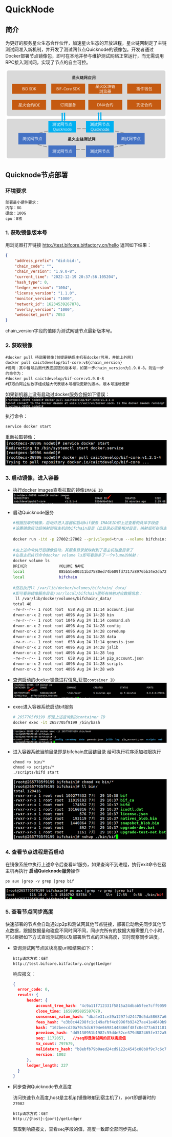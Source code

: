 # QuickNode

## 简介

为更好的服务星火生态合作伙伴，加速星火生态的开放进程，星火链网制定了主链测试网准入新机制，并开发了测试网节点Quicknode的镜像包。开发者通过Docker部署节点镜像包，即可在本地并参与维护测试网络正常运行，而无需调用RPC接入测试网，实现了节点的自主可控。

![image-20221219205857431](../_static/images/image-20221219205857431.png)

##  Quicknode节点部署

### 环境要求

```sh
部署最小硬件要求：
内存：8G
硬盘：100G
cpu：8核
```

### 1. 获取镜像版本号

用浏览器打开链接 http://test.bifcore.bitfactory.cn/hello
返回如下结果：

```json
{
	"address_prefix": "did:bid:",
	"chain_code": "",
	"chain_version": "1.9.0-8",
	"current_time": "2022-12-19 20:37:56.105204",
	"hash_type": 0,
	"ledger_version": "1004",
	"license_version": "1.1.0",
	"monitor_version": "1000",
	"network_id": 16234539267878,
	"overlay_version": "1000",
	"websocket_port": 7053
}
```

chain_version字段的值即为测试网链节点最新版本号。

### 2. 获取镜像

```shell
#docker pull 待部署镜像(前提是确保主机有docker可用，并能上外网)
docker pull caictdevelop/bif-core:v${chain_version}
#说明：其中冒号后面代表底层链的版本号，如第一步chain_version为1.9.0-8，则这一步的命令为：
#docker pull caictdevelop/bif-core:v1.9.0-8
#获取的阿拉伯数字组成越大代表版本号相较更新的版本，版本号递增更新
```

如果新机器上没有启动过docker服务会报如下错误：
<img src="../_static/images/2022-08-01-11-15-04.png" alt="2022-08-01-11-15-04.png"  />

执行命令：
```sh
service docker start
```

重新拉取镜像：
  <img src="../_static/images/2022-08-01-11-16-45.png" alt="2022-08-01-11-16-45.png"  />

### 3. 启动镜像，进入容器

- 执行docker images查看拉取的镜像`IMAGE ID`
  <img src="../_static/images/2022-08-01-11-17-49.png"/>

- 启动Quicknode服务

  ```sh
  #根据拉取的镜像，启动并进入容器和启动bif服务 IMAGEID即上述查看的具体字段值
  #设置镜像启动后映射到宿主机的bifchain目录（此目录必须是相对目录，映射后所在宿主机路径为/var/lib/docker/volumes/bifchain/）
  
  docker run -itd -p 27002:27002 --privileged=true --volume bifchain:/usr/local/bifchain IMAGEID /bin/bash
  
  #由上述命令执行后镜像启动，其服务目录就映射到了宿主机磁盘目录了
  #在宿主机执行命令docker volume ls即可看到多了一个vlume的映射：
  docker volume ls
  DRIVER              VOLUME NAME
  local               885b5be00311b37580ed74b609fd7317a8976bb34e2da728e532b0bd8859bf7d
  local               bifchain
  
  #然后执行ll /var/lib/docker/volumes/bifchain/_data/
  #即可看到镜像服务目录/usr/local/bifchain里所有映射对应数据信息：
   ll /var/lib/docker/volumes/bifchain/_data/
  total 48
  -rw-r--r-- 1 root root  658 Aug 24 11:14 account.json
  drwxr-xr-x 2 root root 4096 Aug 24 14:28 bin
  -rw-r--r-- 1 root root 1046 Aug 24 11:14 command.sh
  drwxr-xr-x 2 root root 4096 Aug 24 14:28 config
  drwxr-xr-x 2 root root 4096 Aug 24 14:28 coredump
  drwxr-xr-x 2 root root 4096 Aug 24 14:28 data
  -rw-r--r-- 1 root root  658 Aug 24 11:14 genesis.json
  drwxr-xr-x 2 root root 4096 Aug 24 14:28 jslib
  drwxr-xr-x 2 root root 4096 Aug 24 14:28 log
  -rw-r--r-- 1 root root  658 Aug 24 11:14 p2p_account.json
  drwxr-xr-x 2 root root 4096 Aug 24 14:28 scripts
  drwxr-xr-x 3 root root 4096 Aug 24 14:28 web
  ```
  
  
- 查询启动的docker镜像进程信息,获取`container ID`
  <img src="../_static/images/2022-07-29-17-42-39.png"/>

- exec进入容器系统启动bif服务

  ```sh
  # 2657705f9199 即是上述查询到的container ID
  docker exec -it 2657705f9199 /bin/bash
  ```
  <img src="../_static/images/2022-07-29-17-43-41.png"/>

- 进入容器系统当前目录即是bifchain底层链目录 给可执行程序添加权限执行

  ```shell
  chmod +x bin/*
  chmod +x scripts/*
  ./scripts/bifd start
  ```
  <img src="../_static/images/2022-07-29-17-48-27.png"/>

### 4. 查看节点进程是否启动

在镜像系统中执行上述命令后查看bif服务，如果查询不到进程，执行exit命令在宿主机再执行 **启动Quicknode服务**操作

```shell
ps aux |grep -v grep |grep bif
```

<img src="../_static/images/2022-07-29-18-00-41.png"/>

### 5. 查看节点同步高度

快速部署的节点会自动通过p2p和测试网其他节点链接，部署启动后先同步其他节点数据，跟据数据量和磁盘不同时间不同，同步完所有的数据大概需要几个小时，可以根据如下方式查询测试网以及部署后节点的区块高度，实时观察同步进度。

- 查询测试网节点区块高度url和结果如下：

  ```http
  http请求方式：GET
  http://test.bifcore.bitfactory.cn/getLedger
  ```

  响应报文：

  ```json
  {
  	error_code: 0,
  	result: {
  		header: {
  			account_tree_hash: "4c9a11f712331f5815a24dbab5fee7cff905953dee71e48549ddac00d3648372",
  			close_time: 1658995885587070,
  			consensus_value_hash: "dba4e31ce39a1297fd24478d5da58687a67a56275da01aa95cf6535f57d3e9a7",
  			fees_hash: "e3b0c44298fc1c149afbf4c8996fb92427ae41e4649b934ca495991b7852b855",
  			hash: "162beecd20a70c5dc6794e66981448466f48fc0e377a63118199cd39b52bc293",
  			previous_hash: "dd5130951b1982c55d4e52ce379d882465fe322a5f6881b91016f2272acd3d06",
  			seq: 1172057,   //seq即是测试网的区块高度值
  			tx_count: 797679,
  			validators_hash: "b8ebfb79b0aed24cd9122c4545c88b8f9c7c6c7b01d1f0f55f2d3c036064eefd",
  			version: 1003
  		},
  		ledger_length: 227
  	}
  }
  ```

- 同步查询Quicknode节点高度

  访问快速节点高度,host是主机ip(镜像映射到宿主机了)，port即部署时的`27002`

  ```http
  http请求方式：GET
  http://{host}:{port}/getLedger
  ```

  获取到响应报文，查看`seq`字段的值，高度一致即全部同步完成。
